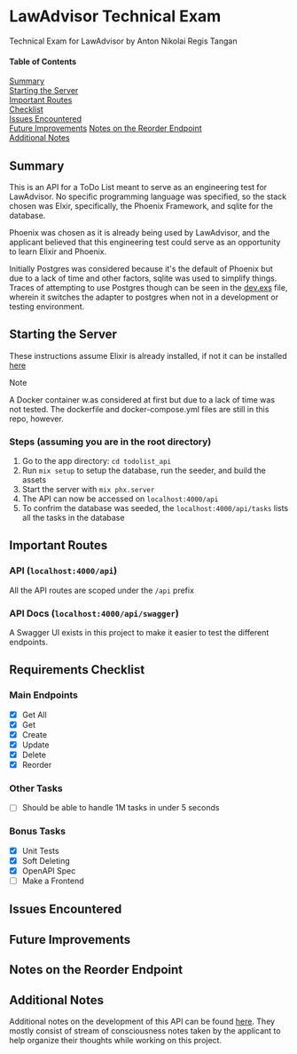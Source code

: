 # LawAdvisor Technical Exam
Technical Exam for LawAdvisor by Anton Nikolai Regis Tangan

#### Table of Contents  
[Summary](#summary)  
[Starting the Server](#starting-the-server)  
[Important Routes](#important-routes)  
[Checklist](#checklist)  
[Issues Encountered](#issues-encountered)  
[Future Improvements](#future-improvements)
[Notes on the Reorder Endpoint](#notes-on-the-reorder-endpoint)  
[Additional Notes](#additional-notes)


## Summary
This is an API for a ToDo List meant to serve as an engineering test for LawAdvisor.
No specific programming language was specified, so the stack chosen was Elxir, specifically, the Phoenix Framework, and sqlite for the database. 

Phoenix was chosen as it is already being used by LawAdvisor, and the applicant believed that this engineering test could serve as an opportunity to learn Elixir and Phoenix.

Initially Postgres was considered because it's the default of Phoenix but due to a lack of time and other factors, sqlite was used to simplify things. Traces of attempting to use Postgres though can be seen in the [dev.exs](todolist_api/config/dev.exs) file, wherein it switches the adapter to postgres when not in a development or testing environment.

## Starting the Server
These instructions assume Elixir is already installed, if not it can be installed [here](https://elixir-lang.org/install.html)


> [!NOTE]
> A Docker container w.as considered at first but due to a lack of time was not tested. The dockerfile and docker-compose.yml files are still in this repo, however.

### Steps (assuming you are in the root directory)
1. Go to the app directory: `cd todolist_api`
2. Run `mix setup` to setup the database, run the seeder, and build the assets
3. Start the server with `mix phx.server`
4. The API can now be accessed on `localhost:4000/api`
5. To confrim the database was seeded, the `localhost:4000/api/tasks` lists all the tasks in the database

## Important Routes

### API (`localhost:4000/api`)
All the API routes are scoped under the `/api` prefix

### API Docs (`localhost:4000/api/swagger`)
A Swagger UI exists in this project to make it easier to test the different endpoints.

## Requirements Checklist
### Main Endpoints
- [x] Get All
- [x] Get
- [x] Create
- [x] Update
- [x] Delete
- [x] Reorder

### Other Tasks
- [ ] Should be able to handle 1M tasks in under 5 seconds

### Bonus Tasks
- [x] Unit Tests
- [x] Soft Deleting
- [x] OpenAPI Spec
- [ ] Make a Frontend

## Issues Encountered

## Future Improvements

## Notes on the Reorder Endpoint

## Additional Notes
Additional notes on the development of this API can be found [here](todolist_api/priv/static/personal_notes.md).
They mostly consist of stream of consciousness notes taken by the applicant to help organize their thoughts while working on this project.